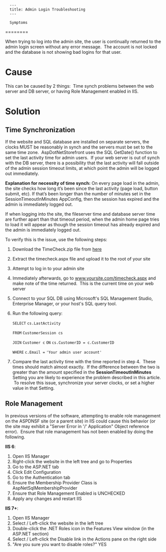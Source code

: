 
      ---
      title: Admin Login Troubleshooting
      ---

      Symptoms
========

When trying to log into the admin site, the user is continually returned to the admin login screen without any error message.  The account is not locked and the database is not showing bad logins for that user.

Cause
=====

This can be caused by 2 things:  Time synch problems between the web server and DB server, or having Role Management enabled in IIS.

Solution
========

Time Synchronization
--------------------

If the website and SQL database are installed on separate servers, the clocks MUST be reasonably in synch and the servers must be set to the same time zone.  AspDotNetStorefront uses the SQL GetDate() function to set the last activity time for admin users.  If your web server is out of synch with the DB server, there is a possibility that the last activity will fall outside of the admin session timeout limits, at which point the admin will be logged out immediately.  
  
**Explanation for necessity of time synch:** On every page load in the admin, the site checks how long it’s been since the last activity (page load, button submit, etc). If that’s been longer than the number of minutes set in the SessionTimeoutInMinutes AppConfig, then the session has expired and the admin is immediately logged out.  
  
If when logging into the site, the fileserver time and database server time are further apart than that timeout period, when the admin home page tries to load it will appear as though the session timeout has already expired and the admin is immediately logged out.

To verify this is the issue, use the following steps:  

1.  Download the TimeCheck.zip file from [here  
    ](http://www.aspdotnetstorefront.com/download/timecheck.zip)
2.  Extract the timecheck.aspx file and upload it to the root of your site
3.  Attempt to log in to your admin site
4.  Immediately afterwards, go to www.yoursite.com/timecheck.aspx and make note of the time returned.  This is the current time on your web server
5.  Connect to your SQL DB using Microsoft's SQL Management Studio, Enterprise Manager, or your host's SQL query tool.
6.  Run the following query:  
    
    `SELECT` `cs.LastActivity`
    
     `FROM` `CustomerSession cs`
    
     `JOIN` `Customer c` `ON` `cs.CustomerID = c.CustomerID`
    
     `WHERE` `c.Email =` `'Your admin user account'`
    
7.  Compare the last activity time with the time reported in step 4.  These times should match almost exactly.  If the difference between the two is greater than the amount specified in the **SessionTimeoutInMinutes** Setting you are likely to experience the problem described in this article.  To resolve this issue, synchronize your server clocks, or set a higher value in that Setting.

Role Management
---------------

In previous versions of the software, attempting to enable role management on the ASPDNSF site (or a parent site) in IIS could cause this behavior (or the site may exhibit a "Server Error in '/' Application" Object reference error).  Ensure that role management has not been enabled by doing the following.

**IIS 6**:

1.  Open IIS Manager
2.  Right-click the website in the left tree and go to Properties
3.  Go to the ASP.NET tab
4.  Click Edit Configuration
5.  Go to the Authentication tab
6.  Ensure the Membership Provider Class is AspNetSqlMembershipProvider
7.  Ensure that Role Management Enabled is UNCHECKED
8.  Apply any changes and restart IIS

**IIS 7+**:

1.  Open IIS Manager
2.  Select / Left-click the website in the left tree
3.  Double-click the .NET Roles icon in the Features View window (in the ASP.NET section)
4.  Select / Left-click the Disable link in the Actions pane on the right side
5.  "Are you sure you want to disable roles?" YES
      